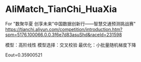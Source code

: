 # AliMatch_TianChi_HuaXia

For "数聚华夏 创享未来”中国数据创新行——智慧交通预测挑战赛"
https://tianchi.aliyun.com/competition/introduction.htm?spm=5176.100066.0.0.3f6e7d83asuShd&raceId=231598

模型：高阶线性
模型选择：交叉校验
最优化：小批量随机梯度下降

Eout=0.35900521
